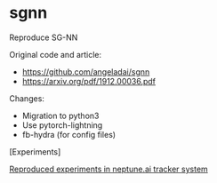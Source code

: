 # sgnn
Reproduce SG-NN


Original code and article:

- https://github.com/angeladai/sgnn
- https://arxiv.org/pdf/1912.00036.pdf

Changes:
- Migration to python3
- Use pytorch-lightning
- fb-hydra (for config files)


[Experiments]

[Reproduced experiments in neptune.ai tracker system](https://ui.neptune.ai/goodok/sgnn/experiments?viewId=52f2ceaa-e10b-4567-8546-d8749cfa01d5&sortBy=%5B%22timeOfCreation%22%5D&sortDirection=%5B%22descending%22%5D&sortFieldAggregationMode=%5B%22auto%22%5D&sortFieldType=%5B%22native%22%5D&trashed=false&suggestionsEnabled=true&tags=%5B%22public%22%5D&lbViewUnpacked=true)
